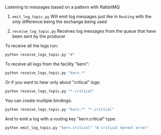 Listening to messages based on a pattern with RabbitMQ

1. `emit_log_topic.py`
   Will emit log messages just like in `Routing` with the only difference being the exchange being used

2. `receive_log_topic.py`
   Receives log messages from the queue that have been sent by the producer

To receive all the logs run:

```bash
python receive_logs_topic.py "#"
```

To receive all logs from the facility "kern":

```bash
python receive_logs_topic.py "kern.*"
```

Or if you want to hear only about "critical" logs:

```bash
python receive_logs_topic.py "*.critical"
```

You can create multiple bindings:

```bash
python receive_logs_topic.py "kern.*" "*.critical"
```

And to emit a log with a routing key "kern.critical" type:

```bash
python emit_log_topic.py "kern.critical" "A critical kernel error"
```
